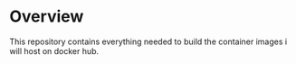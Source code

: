 # Overview
This repository contains everything needed to build the container images i will host on docker hub.